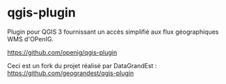 # qgis-plugin
Plugin pour QGIS 3 fournissant un accès simplifié aux flux géographiques WMS d'OPenIG.

https://github.com/openig/qgis-plugin

Ceci est un fork du projet réalisé par DataGrandEst : https://github.com/geograndest/qgis-plugin
